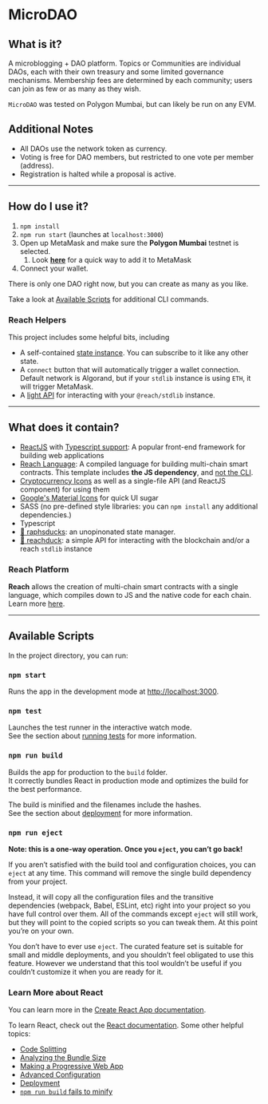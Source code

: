# MicroDAO

## What is it? 

A microblogging + DAO platform. Topics or Communities are individual DAOs, each with their own treasury and some limited governance mechanisms. Membership fees are determined by each community; users can join as few or as many as they wish. 

`MicroDAO` was tested on Polygon Mumbai, but can likely be run on any EVM.

## Additional Notes
- All DAOs use the network token as currency. 
- Voting is free for DAO members, but restricted to one vote per member (address).
- Registration is halted while a proposal is active.


---
## How do I use it?

1. `npm install` 
2. `npm run start` (launches at `localhost:3000`) 
3. Open up MetaMask and make sure the **Polygon Mumbai** testnet is selected.
   1. Look [**here**](https://chainlist.org/) for a quick way to add it to MetaMask
4. Connect your wallet.

There is only one DAO right now, but you can create as many as you like. 

Take a look at [Available Scripts](#available-scripts) for additional CLI commands.

### Reach Helpers
This project includes some helpful bits, including 
* A self-contained [state instance](https://github.com/JACK-COM/raphsducks). You can subscribe to it like any other state.
* A `connect` button that will automatically trigger a wallet connection.\
    Default network is Algorand, but if your `stdlib` instance is using `ETH`, it will trigger MetaMask.
* A [light API](https://www.npmjs.com/package/@jackcom/reachduck#methods) for interacting with your `@reach/stdlib` instance.


---

## What does it contain? 

* [ReactJS](https://github.com/facebook/create-react-app) with [Typescript support](https://www.typescriptlang.org/): A popular front-end framework for building web applications 
* [Reach Language](https://docs.reach.sh/): A compiled language for building multi-chain smart contracts. This template includes **the JS dependency**, and [not the CLI](#installing-the-reach-cli).
* [Cryptocurrency Icons](https://github.com/spothq/cryptocurrency-icons) as well as a single-file API (and ReactJS component) for using them
* [Google's Material Icons](https://fonts.google.com/icons) for quick UI sugar
* SASS (no pre-defined style libraries: you can `npm install` any additional dependencies.)
* Typescript
* [🦆 raphsducks](https://github.com/JACK-COM/raphsducks): an unopinonated state manager.
* [🦆 reachduck](https://github.com/JACK-COM/reachduck): a simple API for interacting with the blockchain and/or a reach `stdlib` instance

### Reach Platform
**Reach** allows the creation of multi-chain smart contracts with a single language, which compiles down to JS and the native code for each chain. Learn more [here](https://docs.reach.sh/index.html).

---

## Available Scripts

In the project directory, you can run:

### `npm start`

Runs the app in the development mode at [http://localhost:3000](http://localhost:3000).


### `npm test`

Launches the test runner in the interactive watch mode.\
See the section about [running tests](https://facebook.github.io/create-react-app/docs/running-tests) for more information.

### `npm run build`

Builds the app for production to the `build` folder.\
It correctly bundles React in production mode and optimizes the build for the best performance.

The build is minified and the filenames include the hashes.\
See the section about [deployment](https://facebook.github.io/create-react-app/docs/deployment) for more information.

### `npm run eject`

**Note: this is a one-way operation. Once you `eject`, you can’t go back!**

If you aren’t satisfied with the build tool and configuration choices, you can `eject` at any time. This command will remove the single build dependency from your project.

Instead, it will copy all the configuration files and the transitive dependencies (webpack, Babel, ESLint, etc) right into your project so you have full control over them. All of the commands except `eject` will still work, but they will point to the copied scripts so you can tweak them. At this point you’re on your own.

You don’t have to ever use `eject`. The curated feature set is suitable for small and middle deployments, and you shouldn’t feel obligated to use this feature. However we understand that this tool wouldn’t be useful if you couldn’t customize it when you are ready for it.

### Learn More about React

You can learn more in the [Create React App documentation](https://facebook.github.io/create-react-app/docs/getting-started).

To learn React, check out the [React documentation](https://reactjs.org/). Some other helpful topics:

* [Code Splitting](https://facebook.github.io/create-react-app/docs/code-splitting)
* [Analyzing the Bundle Size](https://facebook.github.io/create-react-app/docs/analyzing-the-bundle-size)
* [Making a Progressive Web App](https://facebook.github.io/create-react-app/docs/making-a-progressive-web-app)
* [Advanced Configuration](https://facebook.github.io/create-react-app/docs/advanced-configuration)
* [Deployment](https://facebook.github.io/create-react-app/docs/deployment)
* [`npm run build` fails to minify](https://facebook.github.io/create-react-app/docs/troubleshooting#npm-run-build-fails-to-minify)
